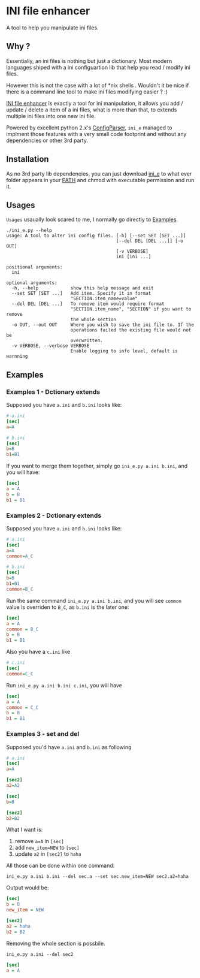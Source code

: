 # INI file enhancer

A tool to help you manipulate ini files.

## Why ?

Essentially, an ini files is nothing but just a dictionary. Most modern languages shiped with a ini configuartion lib that help you read / modify ini files.

However this is not the case with a lot of *nix shells . Wouldn't it be nice if there is a command line tool to make ini files modifying easier ?  :)

[INI file enhancer](https://github.com/tly1980/ini_e) is exactly a tool for ini manipulation, it allows you add / update / delete a item of a ini files, what is more than that, to extends multiple ini files into one new ini file.

Powered by excellent python 2.x's [ConfigParser](https://docs.python.org/2/library/configparser.html#module-ConfigParser), `ini_e` managed to implment those features with a very small code footprint and without any dependencies or other 3rd party. 

## Installation

As no 3rd party lib dependencies, you can just download [ini_e](https://raw.githubusercontent.com/tly1980/ini_e/master/src/ini_e.py) to what ever folder appears in your [PATH](https://en.wikipedia.org/wiki/PATH_(variable)) and chmod with executable permission and run it.

## Usages

`Usages` usaually look scared to me, I normally go directly to [Examples](#examples).

```
./ini_e.py --help
usage: A tool to alter ini config files. [-h] [--set SET [SET ...]]
                                         [--del DEL [DEL ...]] [-o OUT]
                                         [-v VERBOSE]
                                         ini [ini ...]

positional arguments:
  ini

optional arguments:
  -h, --help            show this help message and exit
  --set SET [SET ...]   Add item. Specify it in format
                        "SECTION.item_name=value"
  --del DEL [DEL ...]   To remove item would require format
                        "SECTION.item_name", "SECTION" if you want to remove
                        the whole section
  -o OUT, --out OUT     Where you wish to save the ini file to. If the
                        operations failed the existing file would not be
                        overwritten.
  -v VERBOSE, --verbose VERBOSE
                        Enable logging to info level, default is warnning
```

## Examples

### Examples 1 - Dctionary extends

Supposed you have `a.ini` and `b.ini` looks like:
```ini
# a.ini
[sec]
a=A
```
```ini
# b.ini
[sec]
b=B
b1=B1
```

If you want to merge them together, simply go `ini_e.py a.ini b.ini`, and you will have:
```ini
[sec]
a = A
b = B
b1 = B1
```

### Examples 2 - Dctionary extends

Supposed you have `a.ini` and `b.ini` looks like:
```ini
# a.ini
[sec]
a=A
common=A_C
```

```ini
# b.ini
[sec]
b=B
b1=B1
common=B_C
```

Run the same command `ini_e.py a.ini b.ini`, and you will see `common` value is overriden to `B_C`, as `b.ini` is the later one:
```ini
[sec]
a = A
common = B_C
b = B
b1 = B1
```

Also you have a  `c.ini` like
```ini
# c.ini
[sec]
common=C_C
```

Run `ini_e.py a.ini b.ini c.ini`, you will have
```ini
[sec]
a = A
common = C_C
b = B
b1 = B1
```

### Examples 3 - set and del

Supposed you'd have `a.ini` and `b.ini` as following
```ini
# a.ini
[sec]
a=A

[sec2]
a2=A2
```

```ini
[sec]
b=B

[sec2]
b2=B2
```

What I want is:

1. remove `a=A` in `[sec]`
2. add `new_item=NEW` to `[sec]`
3. update `a2` in `[sec2]` to `haha`

All those can be done within one command:

```ini_e.py a.ini b.ini --del sec.a --set sec.new_item=NEW sec2.a2=haha```

Output would be:
```ini
[sec]
b = B
new_item = NEW

[sec2]
a2 = haha
b2 = B2
```

Removing the whole section is possbile.

```ini_e.py a.ini --del sec2```

```ini
[sec]
a = A
```
